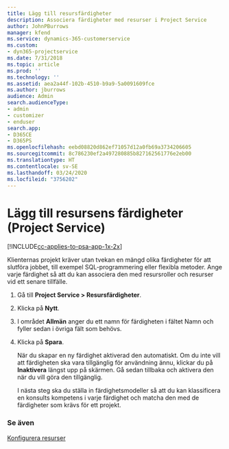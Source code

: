 ```yaml
---
title: Lägg till resursfärdigheter
description: Associera färdigheter med resurser i Project Service
author: JohnPBurrows
manager: kfend
ms.service: dynamics-365-customerservice
ms.custom:
- dyn365-projectservice
ms.date: 7/31/2018
ms.topic: article
ms.prod: ''
ms.technology: ''
ms.assetid: aea2a44f-102b-4510-b9a9-5a0091609fce
ms.author: jburrows
audience: Admin
search.audienceType:
- admin
- customizer
- enduser
search.app:
- D365CE
- D365PS
ms.openlocfilehash: eebd08820d862ef71057d12a0fb69a3734206605
ms.sourcegitcommit: 8c786230ef2a497280885b827162561776e2eb00
ms.translationtype: HT
ms.contentlocale: sv-SE
ms.lasthandoff: 03/24/2020
ms.locfileid: "3756202"
---
```

# <a name="add-resource-skills-project-service"></a>Lägg till resursens färdigheter (Project Service)

[!INCLUDE[cc-applies-to-psa-app-1x-2x](../includes/cc-applies-to-psa-app-1x-2x.md)]

Klienternas projekt kräver utan tvekan en mängd olika färdigheter för att slutföra jobbet, till exempel SQL-programmering eller flexibla metoder. Ange varje färdighet så att du kan associera den med resursroller och resurser vid ett senare tillfälle.  
  
1. Gå till **Project Service > Resursfärdigheter**.  
  
2. Klicka på **Nytt**.  
  
3. I området **Allmän** anger du ett namn för färdigheten i fältet Namn och fyller sedan i övriga fält som behövs.  
  
4. Klicka på **Spara**.  
  
   När du skapar en ny färdighet aktiverad den automatiskt. Om du inte vill att färdigheten ska vara tillgänglig för användning ännu, klickar du på **Inaktivera** längst upp på skärmen. Gå sedan tillbaka och aktivera den när du vill göra den tillgänglig.  
  
   I nästa steg ska du ställa in färdighetsmodeller så att du kan klassificera en konsults kompetens i varje färdighet och matcha den med de färdigheter som krävs för ett projekt.  
  
### <a name="see-also"></a>Se även  
 [Konfigurera resurser](../project-service/set-up-resources.md)
